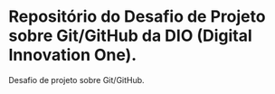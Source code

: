 # Repositório do Desafio de Projeto sobre Git/GitHub da DIO (Digital Innovation One).
Desafio de projeto sobre Git/GitHub.
